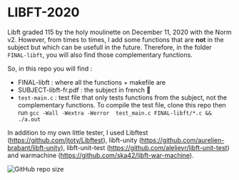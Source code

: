 # LIBFT-2020

Libft graded 115 by the holy moulinette on December 11, 2020 with the Norm v2. However, from times to times, I add some functions that are **not** in the subject but which can be usefull in the future. Therefore, in the folder `FINAL-libft`, you will also find those complementary functions.

So, in this repo you will find : 
- FINAL-libft : where all the functions + makefile are
- SUBJECT-libft-fr.pdf : the subject in french 🥖 
- `test-main.c` : test file that only tests functions from the subject, not the complementary functions. To compile the test file, clone this repo then run `gcc -Wall -Wextra -Werror  test_main.c FINAL-libft/*.c && ./a.out`

In addition to my own little tester, I used Libftest (https://github.com/jtoty/Libftest), libft-unity (https://github.com/aurelien-brabant/libft-unity), libft-unit-test (https://github.com/alelievr/libft-unit-test) and warmachine (https://github.com/ska42/libft-war-machine).

![GitHub repo size](https://img.shields.io/github/repo-size/amontaut/LIBFT-2020?color=informational&style=for-the-badge)
